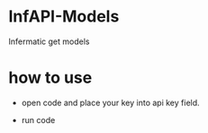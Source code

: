 # InfAPI-Models
Infermatic get models

# how to use

* open code and place your key into api key field.

* run code
